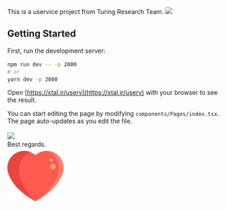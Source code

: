 This is a uservice project from Turing Research Team.
<img src="(https://github.com/shahrowz/uweather/blob/master/turing.png?raw=true)"/>
## Getting Started

First, run the development server:

```bash
npm run dev -- -p 2000
# or
yarn dev -p 2000
```

Open [https://xtal.ir/userv](https://xtal.ir/userv) with your browser to see the result.

You can start editing the page by modifying `components/Pages/index.tsx`. The page auto-updates as you edit the file.
<br/>
<br/>
<img src="[https://github.com/shahrowz/uweather/blob/master/Screenshot%20(5).png?raw=true]" />
<br/>
Best regards.
<br/>
<img src="https://github.com/shahrowz/uweather/blob/master/heart.png?raw=true" />
<br/>
<br/>
